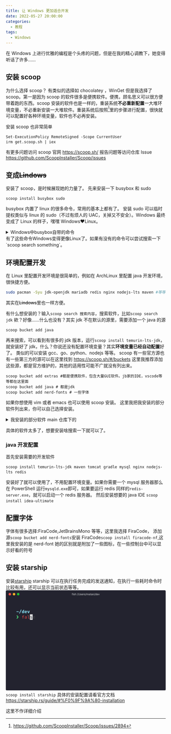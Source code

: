 ```yaml
---
title: 让 Windows 更加适合开发
date: 2022-05-27 20:00:00
categories:
  - 教程
tags:
  - Windows
---
```


在 Windows 上进行优雅的编程是个头疼的问题，但是在我的精心调教下，她变得听话了许多……

<!-- more -->

## 安装 scoop

为什么选择 scoop？
有类似的选择如 chocolatey ，WinGet 但是我选择了 scoop。第一是因为 scoop 的软件很多是便携软件。便携，顾名思义可以很方便带着跑的东西。scoop 安装的软件也是一样的，重装系统**不必重新配置**一大堆环境变量，不必重新安装一大堆软件。重装系统后按照[^1]里的步骤进行配置，很快就可以配置好各种环境变量，软件也不必再安装。

安装 scoop 也非常简单

```pwsh
Set-ExecutionPolicy RemoteSigned -Scope CurrentUser
irm get.scoop.sh | iex
```

有更多问题访问 scoop 官网 <https://scoop.sh/>
报告问题等访问仓库 Issue <https://github.com/ScoopInstaller/Scoop/issues>

## 变成~~Lindows~~

安装了 scoop，是时候展现她的力量了。
先来安装一下 busybox 和 sudo

```pwsh
scoop install busybox sudo
```

busybox 内置了 linux 的很多命令，常用的基本上都有了。
安装 sudo 可以临时提权类似与 linux 的 sudo（不过有烦人的 UAC，关掉又不安全）。Windows 最终变成了 Linux 的样子，嘿嘿 Windows❤️Linux。

<details>
  <summary>Windows中busybox自带的命令</summary>

```
ar arch ash awk base64 basename bash bunzip2 bzcat bzip2 cal cat
chmod cksum clear cmp comm cp cpio cut date dc dd df diff dirname
dos2unix dpkg dpkg-deb du echo ed egrep env expand expr factor
false fgrep find fold fsync ftpget ftpput getopt grep groups gunzip
gzip hd head hexdump httpd iconv id ipcalc kill killall less link
ln logname ls lzcat lzma lzop lzopcat man md5sum mkdir mktemp mv nc
nl od paste patch pgrep pidof pipe_progress pkill printenv printf
ps pwd readlink realpath reset rev rm rmdir rpm rpm2cpio sed seq sh
sha1sum sha256sum sha3sum sha512sum shred shuf sleep sort split
ssl_client stat strings su sum tac tail tar tee test time timeout
touch tr true truncate ts ttysize uname uncompress unexpand uniq
unix2dos unlink unlzma unlzop unxz unzip usleep uudecode uuencode
vi watch wc wget which whoami whois xargs xxd xz xzcat yes zcat
```

</details>
有了这些命令Windows变得更像Linux了。如果有没有的命令可以尝试搜索一下`scoop search something`。

## 环境配置开发

在 Linux 里配置开发环境是很简单的，例如在 ArchLinux 里配置 java 开发环境，很快捷方便。

```bash
sudo pacman -Syu jdk-openjdk mariadb redis nginx nodejs-lts maven #等等
```

其实在~~Lindows~~里也一样方便。

有什么想安装的？输入`scoop search 搜索内容`，搜索软件，比如`scoop search jdk`
欸？好像……什么也没有？其实 jdk 不在默认的源里，需要添加一个 java 的源

```pwsh
scoop bucket add java
```

再来搜索，可以看到有很多的 jdk 版本，运行`scoop install temurin-lts-jdk`，就安装好了 jdk，什么？你说还没有配置环境变量？其实**环境变量已经自动配置**好了。
类似的可以安装 gcc、go、python、nodejs 等等。
scoop 有一些官方源也有一些第三方的源可以在这里找到 <https://scoop.sh/#/buckets>
这里我推荐添加这些源，都是官方维护的，其他的适用性可能不广就没有列出来。

```pwsh
scoop bucket add extras #都是便携软件，包含大量GUI软件。jb家的IDE，vscode等等都在这里面
scoop bucket add java # 都是jdk
scoop bucket add nerd-fonts # 一些字体
```

如果你想使用 vim 或者 emacs 也可以使用 scoop 安装。
这里我把我安装的部分软件列出来，你可以自己选择安装。

<details>
  <summary>我安装的部分软件 main 仓库下的</summary>

```pwsh
"7zip"
"adb"
"apktool"
"aria2"
"bat"
"bind"
"bochs"
"bottom"
"busybox"
"cacert"
"caddy"
"clash"
"cloc"
"cloudflared"
"cmake"
"cppcheck"
"cuda"
"curl"
"dark"
"dog"
"duf"
"emscripten"
"ffmpeg"
"file"
"frp"
"gcc"
"gdb"
"geckodriver"
"gettext"
"git"
"git-lfs"
"gitea"
"glslang"
"go"
"gping"
"gradle-bin"
"grep"
"gzip"
"hashcat"
"highlight"
"httpstat"
"hugo"
"imagemagick"
"innounp"
"iperf3"
"jid"
"jq"
"kubo"
"lessmsi"
"llvm"
"lua"
"maven"
"miktex"
"minio"
"minio-client"
"mongodb"
"mysql"
"nali"
"nano"
"nasm"
"neofetch"
"neovim"
"nginx"
"nim"
"nircmd"
"nmap"
"nodejs-lts"
"nssm"
"Ntfs2btrfs"
"ntop"
"nu"
"openssl"
"perl"
"pnpm"
"qemu"
"rclone"
"redis"
"ruby"
"rust"
"scons"
"scrcpy"
"speedtest-cli"
"starship"
"sudo"
"syncthing"
"telnet"
"tesseract"
"tesseract-languages"
"tldr"
"tor"
"trid"
"v2ray"
"vim"
"wget"
"winfetch"
"winflexbison"
"xray"
"yarn"
"youtube-dl"
"zip"
"zoxide"
```

</details>

具体的软件太多了，想要安装啥搜索一下就可以了。

### java 开发配置

首先安装需要的开发软件

```
scoop install temurin-lts-jdk maven tomcat gradle mysql nginx nodejs-lts redis
```

安装好了就可以使用了，不用配置环境变量。如果你需要一个 mysql 服务器那么在 PowerShell 运行`mysqld.exe`即可，如果要运行 redis 同样的`redis-server.exe`，就可以启动一个 redis 服务器。
然后安装想要的 java IDE `scoop install idea-ultimate`

## 配置字体

字体有很多选择:FiraCode,JetBrainsMono 等等，这里我选择 FiraCode，
添加源`scoop bucket add nerd-fonts`安装 FiraCode`scoop install firacode-nf`,这里我安装的是 nerd-font 她的区别就是附加了一些图标，在一些控制台中可以显示好看的符号

## 安装 starship

安装[starship](https://starship.rs/)
starship 可以在执行任务完成的发送通知，在执行一些耗时命令时比较有用，还可以显示当前状态等等。
![官方Demo](https://raw.githubusercontent.com/starship/starship/master/media/demo.gif)
`scoop install starship`
具体的安装配置请看官方文档 <https://starship.rs/guide/#%F0%9F%9A%80-installation>

这里不作详细介绍

[^1]: <https://github.com/ScoopInstaller/Scoop/issues/2894>
